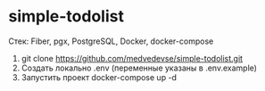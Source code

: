 # simple-todolist
Стек: Fiber, pgx, PostgreSQL, Docker, docker-compose
1. git clone https://github.com/medvedevse/simple-todolist.git
2. Создать локально .env (переменные указаны в .env.example)
3. Запустить проект docker-compose up -d
